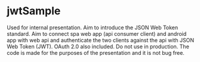 # jwtSample
Used for internal presentation.
Aim to introduce the JSON Web Token standard.
Aim to connect spa web app (api consumer client) and android app with web api and authenticate the two clients against the api with JSON Web Token (JWT).
OAuth 2.0 also included.
Do not use in production. The code is made for the purposes of the presentation and it is not bug free.